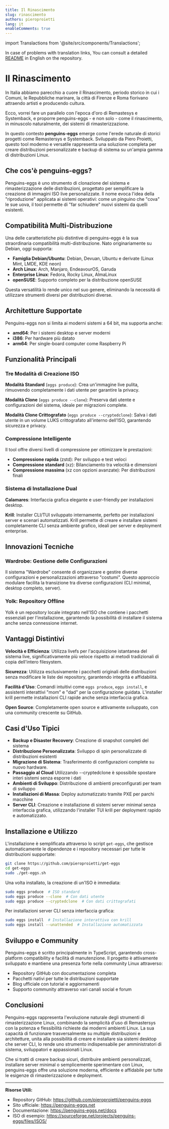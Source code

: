 ```yaml
---
title: Il Rinascimento
slug: rinascimento
authors: pieroproietti
lang: it
enableComments: true
---
```

import Translactions from '@site/src/components/Translactions';

<Translactions />

In case of problems with translation links, You can consult a detailed [README](https://github.com/pieroproietti/penguins-eggs#readme) in English on the repository.


# Il Rinascimento

In Italia abbiamo parecchio a cuore il Rinascimento, periodo storico in cui i Comuni, le Repubbliche marinare, la città di Firenze e Roma fiorivano attraendo artisti e producendo cultura.

Ecco, vorrei fare un parallelo con l'epoca d'oro di Remastesys e Systemback, e proporre penguins-eggs - e non solo - come il rinascimento, in minuscolo naturalmente, dei sistemi di rimasterizzazione.

In questo contesto **penguins-eggs** emerge come l'erede naturale di storici progetti come Remastersys e Systemback. Sviluppato da Piero Proietti, questo tool moderno e versatile rappresenta una soluzione completa per creare distribuzioni personalizzate e backup di sistema su un'ampia gamma di distribuzioni Linux.

## Che cos'è penguins-eggs?

Penguins-eggs è uno strumento di clonazione del sistema e rimasterizzazione delle distribuzioni, progettato per semplificare la creazione di immagini ISO live personalizzate. Il nome evoca l'idea della "riproduzione" applicata ai sistemi operativi: come un pinguino che "cova" le sue uova, il tool permette di "far schiudere" nuovi sistemi da quelli esistenti.

## Compatibilità Multi-Distribuzione

Una delle caratteristiche più distintive di penguins-eggs è la sua straordinaria compatibilità multi-distribuzione. Nato originariamente su Debian, oggi supporta:

- **Famiglia Debian/Ubuntu**: Debian, Devuan, Ubuntu e derivate (Linux Mint, LMDE, KDE neon)
- **Arch Linux**: Arch, Manjaro, EndeavourOS, Garuda
- **Enterprise Linux**: Fedora, Rocky Linux, AlmaLinux
- **openSUSE**: Supporto completo per la distribuzione openSUSE

Questa versatilità lo rende unico nel suo genere, eliminando la necessità di utilizzare strumenti diversi per distribuzioni diverse.

## Architetture Supportate

Penguins-eggs non si limita ai moderni sistemi a 64 bit, ma supporta anche:
- **amd64**: Per i sistemi desktop e server moderni
- **i386**: Per hardware più datato
- **arm64**: Per single-board computer come Raspberry Pi

## Funzionalità Principali

### Tre Modalità di Creazione ISO

**Modalità Standard** (`eggs produce`): Crea un'immagine live pulita, rimuovendo completamente i dati utente per garantire la privacy.

**Modalità Clone** (`eggs produce --clone`): Preserva dati utente e configurazioni del sistema, ideale per migrazioni complete.

**Modalità Clone Crittografato** (`eggs produce --cryptedclone`): Salva i dati utente in un volume LUKS crittografato all'interno dell'ISO, garantendo sicurezza e privacy.

### Compressione Intelligente

Il tool offre diversi livelli di compressione per ottimizzare le prestazioni:
- **Compressione rapida** (zstd): Per sviluppo e test veloci
- **Compressione standard** (xz): Bilanciamento tra velocità e dimensioni
- **Compressione massima** (xz con opzioni avanzate): Per distribuzioni finali

### Sistema di Installazione Dual

**Calamares**: Interfaccia grafica elegante e user-friendly per installazioni desktop.

**Krill**: Installer CLI/TUI sviluppato internamente, perfetto per installazioni server e scenari automatizzati. Krill permette di creare e installare sistemi completamente CLI senza ambiente grafico, ideali per server e deployment enterprise.

## Innovazioni Tecniche

### Wardrobe: Gestione delle Configurazioni

Il sistema "Wardrobe" consente di organizzare e gestire diverse configurazioni e personalizzazioni attraverso "costumi". Questo approccio modulare facilita la transizione tra diverse configurazioni (CLI minimal, desktop completo, server).

### Yolk: Repository Offline

Yolk è un repository locale integrato nell'ISO che contiene i pacchetti essenziali per l'installazione, garantendo la possibilità di installare il sistema anche senza connessione internet.

## Vantaggi Distintivi

**Velocità e Efficienza**: Utilizza livefs per l'acquisizione istantanea del sistema live, significativamente più veloce rispetto ai metodi tradizionali di copia dell'intero filesystem.

**Sicurezza**: Utilizza esclusivamente i pacchetti originali delle distribuzioni senza modificare le liste dei repository, garantendo integrità e affidabilità.

**Facilità d'Uso**: Comandi intuitivi come `eggs produce`, `eggs install`, e assistenti interattivi "mom" e "dad" per la configurazione guidata. L'installer krill permette installazioni CLI rapide anche senza interfaccia grafica.

**Open Source**: Completamente open source e attivamente sviluppato, con una community crescente su GitHub.

## Casi d'Uso Tipici

- **Backup e Disaster Recovery**: Creazione di snapshot completi del sistema
- **Distribuzione Personalizzata**: Sviluppo di spin personalizzate di distribuzioni esistenti
- **Migrazione di Sistema**: Trasferimento di configurazioni complete su nuovo hardware. 
- **Passaggio al Cloud** Utilizzando --cryptedclone è spossibile spostare interi sistemi  senza esporre i dati
- **Ambienti di Sviluppo**: Distribuzione di ambienti preconfigurati per team di sviluppo
- **Installazioni di Massa**: Deploy automatizzato tramite PXE per parchi macchine
- **Server CLI**: Creazione e installazione di sistemi server minimal senza interfaccia grafica, utilizzando l'installer TUI krill per deployment rapido e automatizzato.

## Installazione e Utilizzo

L'installazione è semplificata attraverso lo script `get-eggs`, che gestisce automaticamente le dipendenze e i repository necessari per tutte le distribuzioni supportate:

```bash
git clone https://github.com/pieroproietti/get-eggs
cd get-eggs
sudo ./get-eggs.sh
```

Una volta installato, la creazione di un'ISO è immediata:

```bash
sudo eggs produce  # ISO standard
sudo eggs produce --clone  # Con dati utente
sudo eggs produce --cryptedclone  # Con dati crittografati
```

Per installazioni server CLI senza interfaccia grafica:

```bash
sudo eggs install  # Installazione interattiva con krill
sudo eggs install --unattended  # Installazione automatizzata
```

## Sviluppo e Community

Penguins-eggs è scritto principalmente in TypeScript, garantendo cross-platform compatibility e facilità di manutenzione. Il progetto è attivamente sviluppato e mantiene una presenza forte nella community Linux attraverso:

- Repository GitHub con documentazione completa
- Pacchetti nativi per tutte le distribuzioni supportate
- Blog ufficiale con tutorial e aggiornamenti
- Supporto community attraverso vari canali social e forum

## Conclusioni

Penguins-eggs rappresenta l'evoluzione naturale degli strumenti di rimasterizzazione Linux, combinando la semplicità d'uso di Remastersys con la potenza e flessibilità richieste dai moderni ambienti Linux. La sua capacità di funzionare trasversalmente su multiple distribuzioni e architetture, unita alla possibilità di creare e installare sia sistemi desktop che server CLI, lo rende uno strumento indispensabile per amministratori di sistema, sviluppatori e appassionati Linux.

Che si tratti di creare backup sicuri, distribuire ambienti personalizzati, installare server minimal o semplicemente sperimentare con Linux, penguins-eggs offre una soluzione moderna, efficiente e affidabile per tutte le esigenze di rimasterizzazione e deployment.

---

**Risorse Utili:**
- Repository GitHub: https://github.com/pieroproietti/penguins-eggs
- Sito ufficiale: https://penguins-eggs.net
- Documentazione: https://penguins-eggs.net/docs
- ISO di esempio: https://sourceforge.net/projects/penguins-eggs/files/ISOS/
